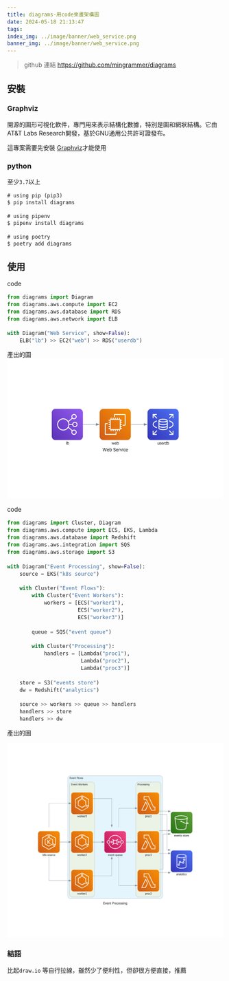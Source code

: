 ```yaml
---
title: diagrams-用code來畫架構圖
date: 2024-05-18 21:13:47
tags:
index_img: ../image/banner/web_service.png
banner_img: ../image/banner/web_service.png
---
```

> github 連結
> https://github.com/mingrammer/diagrams

## 安裝

### Graphviz

開源的圖形可視化軟件，專門用來表示結構化數據，特別是圖和網狀結構。它由AT&T Labs Research開發，基於GNU通用公共許可證發布。

這專案需要先安裝 [Graphviz](https://www.graphviz.org/)才能使用

### python 

至少`3.7`以上

```shell
# using pip (pip3)
$ pip install diagrams

# using pipenv
$ pipenv install diagrams

# using poetry
$ poetry add diagrams
```

## 使用



code
```python
from diagrams import Diagram
from diagrams.aws.compute import EC2
from diagrams.aws.database import RDS
from diagrams.aws.network import ELB

with Diagram("Web Service", show=False):
    ELB("lb") >> EC2("web") >> RDS("userdb")
```

產出的圖
![](../image/banner/web_service.png)

code
```python
from diagrams import Cluster, Diagram
from diagrams.aws.compute import ECS, EKS, Lambda
from diagrams.aws.database import Redshift
from diagrams.aws.integration import SQS
from diagrams.aws.storage import S3

with Diagram("Event Processing", show=False):
    source = EKS("k8s source")

    with Cluster("Event Flows"):
        with Cluster("Event Workers"):
            workers = [ECS("worker1"),
                       ECS("worker2"),
                       ECS("worker3")]

        queue = SQS("event queue")

        with Cluster("Processing"):
            handlers = [Lambda("proc1"),
                        Lambda("proc2"),
                        Lambda("proc3")]

    store = S3("events store")
    dw = Redshift("analytics")

    source >> workers >> queue >> handlers
    handlers >> store
    handlers >> dw
```

產出的圖

![](../image/event_processing.png)

### 結語

比起`draw.io` 等自行拉線，雖然少了便利性，但卻很方便直接，推薦